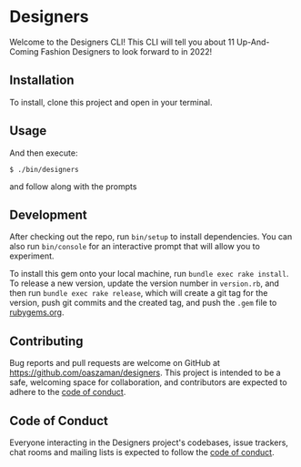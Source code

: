 # Designers

Welcome to the Designers CLI! This CLI will tell you about 11 Up-And-Coming Fashion Designers to look forward to in 2022! 

## Installation

To install, clone this project and open in your terminal.

## Usage
And then execute:

    $ ./bin/designers


and follow along with the prompts

## Development

After checking out the repo, run `bin/setup` to install dependencies. You can also run `bin/console` for an interactive prompt that will allow you to experiment.

To install this gem onto your local machine, run `bundle exec rake install`. To release a new version, update the version number in `version.rb`, and then run `bundle exec rake release`, which will create a git tag for the version, push git commits and the created tag, and push the `.gem` file to [rubygems.org](https://rubygems.org).

## Contributing

Bug reports and pull requests are welcome on GitHub at https://github.com/oaszaman/designers. This project is intended to be a safe, welcoming space for collaboration, and contributors are expected to adhere to the [code of conduct](https://github.com/oaszaman/designers/blob/master/CODE_OF_CONDUCT.md).

## Code of Conduct

Everyone interacting in the Designers project's codebases, issue trackers, chat rooms and mailing lists is expected to follow the [code of conduct](https://github.com/[USERNAME]/designers/blob/master/CODE_OF_CONDUCT.md).



